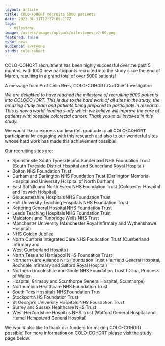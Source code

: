 ```yaml
---
layout: article
title: COLO-COHORT recruits 5000 patients
date: 2023-08-31T12:37:09.177Z
tags:
  - milestone
image: /assets/images/uploads/milestones-v2-06.png
featured: false
type: news
audience: everyone
study: colo-cohort
---
```

COLO-COHORT recruitment has been highly successful over the past 5 months, with 1000 new participants recruited into the study since the end of March, resulting in a grand total of over 5000 patients! 

A message from Prof Colin Rees, COLO-COHORT Co-Chief Investigator:

*We are delighted to have reached the milestone of recruiting 5000 patients into COLOCOHORT. This is due to the hard work of all sites in the study, the amazing study team and patients being prepared to participate in research. This is now a world-leading study which we believe will improve the care of patients with possible colorectal cancer. Thank you to all involved in this study.*

We would like to express our heartfelt gratitude to all COLO-COHORT participants for engaging with this research and also to our wonderful sites whose hard work has made this achievement possible!

Our recruiting sites are:

* Sponsor site South Tyneside and Sunderland NHS Foundation Trust (South Tyneside District Hospital and Sunderland Royal Hospital)
* Bolton NHS Foundation Trust
* Durham and Darlington NHS Foundation Trust (Darlington Memorial Hospital and University Hospital of North Durham)
* East Suffolk and North Essex NHS Foundation Trust (Colchester Hospital and Ipswich Hospital)
* Gloucestershire Hospitals NHS Foundation Trust
* Hull University Teaching Hospitals NHS Foundation Trust
* Kettering General Hospital NHS Foundation Trust
* Leeds Teaching Hospitals NHS Foundation Trust
* Maidstone and Tunbridge Wells NHS Trust
* Manchester University (Manchester Royal Infirmary and Wythenshawe Hospital)
* NHS Golden Jubilee
* North Cumbria Integrated Care NHS Foundation Trust (Cumberland Infirmary and 
* West Cumberland Hospital)
* North Tees and Hartlepool NHS Foundation Trust
* Northern Care Alliance NHS Foundation Trust (Fairfield General Hospital, Rochdale Infirmary and Salford Royal Hospital)
* Northern Lincolnshire and Goole NHS Foundation Trust (Diana, Princess of Wales 
* Hospital, Grimsby and Scunthorpe General Hospital, Scunthorpe)
* Northumbria Healthcare NHS Foundation Trust
* South Tees Hospitals NHS Foundation Trus
* Stockport NHS Foundation Trust
* St George's University Hospitals NHS Foundation Trust
* Surrey and Sussex Healthcare NHS Trust
* West Hertfordshire Hospitals NHS Trust (Watford General Hospital and Hemel Hempstead General Hospital)

We would also like to thank our funders for making COLO-COHORT possible!
For more information on COLO-COHORT please visit the study page below.